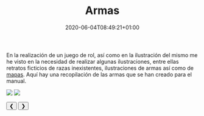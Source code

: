 ﻿---
title: "Armas"
date: 2020-06-04T08:49:21+01:00
draft: false
imagen: "/portfolio/ilus-armas/daga.jpg"
tipotrabajo: "ilustracion"
tipo: "Ilustración"
---
En la realización de un juego de rol, así como en la ilustración del mismo me he visto en la necesidad de realizar algunas ilustraciones, entre ellas retratos ficticios de razas inexistentes, ilustraciones de armas así como de [mapas](/portfolio/ilus-mapas). Aquí hay una recopilación de las armas que se han creado para el manual.

<div class="w3-content w3-display-container">
  <img class="mySlides w3-animate-opacity" src="/portfolio/ilus-armas/daga.jpg" style="max-width:90vh">
  <img class="mySlides w3-animate-opacity" src="/portfolio/ilus-armas/kunai.jpg" style="max-width:90vh">

  <button class="w3-button w3-black w3-display-left" onclick="plusDivs(-1)">&#10094;</button>
  <button class="w3-button w3-black w3-display-right" onclick="plusDivs(1)">&#10095;</button>
</div>
